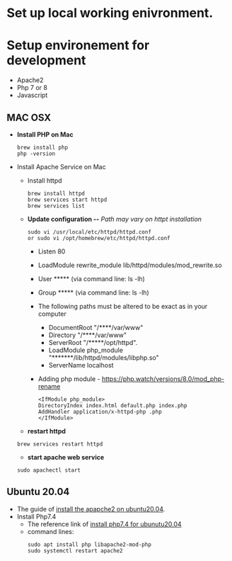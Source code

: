 # Set up local working enivronment.
# Setup environement for development
-   Apache2
-   Php 7 or 8
-   Javascript


## MAC OSX 

-   **Install PHP on Mac**
    ```
    brew install php
    php -version
    ```
    
- Install Apache Service on Mac
    -   Install httpd
        ```
        brew install httpd
        brew services start httpd        
        brew services list
        ```
    

    -   **Update configuration --**  _Path may vary on httpt installation_
    
        ```
        sudo vi /usr/local/etc/httpd/httpd.conf
        or sudo vi /opt/homebrew/etc/httpd/httpd.conf
        ```      
        -   Listen 80
        -   LoadModule rewrite_module lib/httpd/modules/mod_rewrite.so
        -   User ***** (via command line: ls -lh)
        -   Group ***** (via command line: ls -lh)
        
        -   The following paths must be altered to be exact as in your computer
            -   DocumentRoot "/****/var/www"  
            -   Directory "/****/var/www"  
            -   ServerRoot "/*****/opt/httpd". 
            -   LoadModule php_module "*******/lib/httpd/modules/libphp.so"
            -   ServerName localhost

        -   Adding php module - https://php.watch/versions/8.0/mod_php-rename    
            ```
            <IfModule php_module> 
            DirectoryIndex index.html default.php index.php 
            AddHandler application/x-httpd-php .php
            </IfModule>
            ```

    -  **restart httpd**
    ```
    brew services restart httpd     
    ```
    -  **start apache web service**
    ```
    sudo apachectl start 
    ```



## Ubuntu 20.04
-   The guide of [install the apapche2 on ubuntu20.04](https://www.digitalocean.com/community/tutorials/how-to-install-the-apache-web-server-on-ubuntu-20-04).
-   Install Php7.4
    -   The reference link of [install php7.4 for ubunutu20.04](https://linuxize.com/post/how-to-install-php-on-ubuntu-20-04/)
    -   command lines:
        ``` 
        sudo apt install php libapache2-mod-php
        sudo systemctl restart apache2 
        ```
        
  
